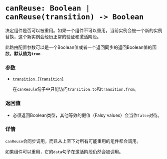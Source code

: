 # `canReuse: Boolean | canReuse(transition) -> Boolean`

决定组件是否可以被重用。如果一个组件不可以重用，当前实例会被一个新的实例替换，这个新实例会经历正常的验证和激活阶段。

此路由配置参数可以是一个Boolean值或者一个返回同步的返回Boolean值的函数。**默认值为`true`**.

### 参数

- [`transition {Transition}`](hooks.md#transition-object)

  在`canResule`勾子中只能访问`transition.to`和`transition.from`。

### 返回值

- 必须返回Boolean类型，其他等效的假值（Falsy values）会当作`false`对待。

### 详情

`canReuse`会同步调用，而且从上至下对所有可能重用的组件都会调用。

如果组件可以重用，它的`data`勾子在激活阶段仍然会被调用。

